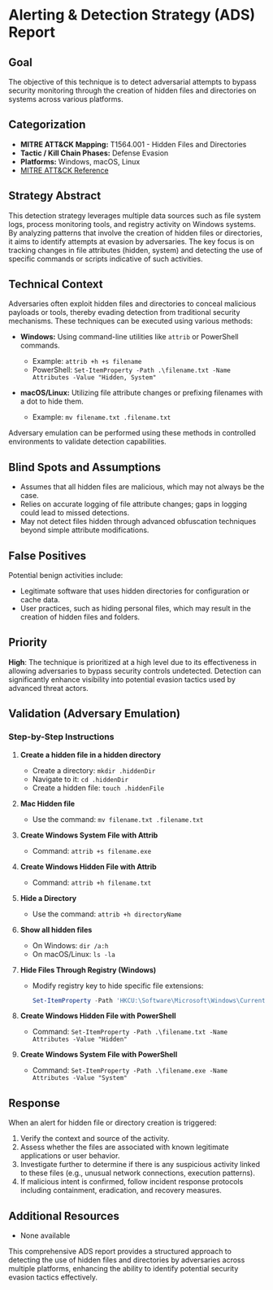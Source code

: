 # Alerting & Detection Strategy (ADS) Report

## Goal
The objective of this technique is to detect adversarial attempts to bypass security monitoring through the creation of hidden files and directories on systems across various platforms.

## Categorization
- **MITRE ATT&CK Mapping:** T1564.001 - Hidden Files and Directories
- **Tactic / Kill Chain Phases:** Defense Evasion
- **Platforms:** Windows, macOS, Linux
- [MITRE ATT&CK Reference](https://attack.mitre.org/techniques/T1564/001)

## Strategy Abstract
This detection strategy leverages multiple data sources such as file system logs, process monitoring tools, and registry activity on Windows systems. By analyzing patterns that involve the creation of hidden files or directories, it aims to identify attempts at evasion by adversaries. The key focus is on tracking changes in file attributes (hidden, system) and detecting the use of specific commands or scripts indicative of such activities.

## Technical Context
Adversaries often exploit hidden files and directories to conceal malicious payloads or tools, thereby evading detection from traditional security mechanisms. These techniques can be executed using various methods:

- **Windows:** Using command-line utilities like `attrib` or PowerShell commands.
  - Example: `attrib +h +s filename`
  - PowerShell: `Set-ItemProperty -Path .\filename.txt -Name Attributes -Value "Hidden, System"`
  
- **macOS/Linux:** Utilizing file attribute changes or prefixing filenames with a dot to hide them.
  - Example: `mv filename.txt .filename.txt`

Adversary emulation can be performed using these methods in controlled environments to validate detection capabilities.

## Blind Spots and Assumptions
- Assumes that all hidden files are malicious, which may not always be the case.
- Relies on accurate logging of file attribute changes; gaps in logging could lead to missed detections.
- May not detect files hidden through advanced obfuscation techniques beyond simple attribute modifications.

## False Positives
Potential benign activities include:
- Legitimate software that uses hidden directories for configuration or cache data.
- User practices, such as hiding personal files, which may result in the creation of hidden files and folders.

## Priority
**High**: The technique is prioritized at a high level due to its effectiveness in allowing adversaries to bypass security controls undetected. Detection can significantly enhance visibility into potential evasion tactics used by advanced threat actors.

## Validation (Adversary Emulation)
### Step-by-Step Instructions

1. **Create a hidden file in a hidden directory**
   - Create a directory: `mkdir .hiddenDir`
   - Navigate to it: `cd .hiddenDir`
   - Create a hidden file: `touch .hiddenFile`

2. **Mac Hidden file**
   - Use the command: `mv filename.txt .filename.txt`

3. **Create Windows System File with Attrib**
   - Command: `attrib +s filename.exe`

4. **Create Windows Hidden File with Attrib**
   - Command: `attrib +h filename.txt`

5. **Hide a Directory**
   - Use the command: `attrib +h directoryName`

6. **Show all hidden files**
   - On Windows: `dir /a:h`
   - On macOS/Linux: `ls -la`

7. **Hide Files Through Registry (Windows)**
   - Modify registry key to hide specific file extensions:
     ```powershell
     Set-ItemProperty -Path 'HKCU:\Software\Microsoft\Windows\CurrentVersion\Explorer\FileExts\.txt' -Name 'Hidden' -Value 1
     ```

8. **Create Windows Hidden File with PowerShell**
   - Command: `Set-ItemProperty -Path .\filename.txt -Name Attributes -Value "Hidden"`

9. **Create Windows System File with PowerShell**
   - Command: `Set-ItemProperty -Path .\filename.exe -Name Attributes -Value "System"`

## Response
When an alert for hidden file or directory creation is triggered:
1. Verify the context and source of the activity.
2. Assess whether the files are associated with known legitimate applications or user behavior.
3. Investigate further to determine if there is any suspicious activity linked to these files (e.g., unusual network connections, execution patterns).
4. If malicious intent is confirmed, follow incident response protocols including containment, eradication, and recovery measures.

## Additional Resources
- None available

This comprehensive ADS report provides a structured approach to detecting the use of hidden files and directories by adversaries across multiple platforms, enhancing the ability to identify potential security evasion tactics effectively.